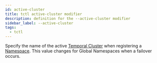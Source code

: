 ```yaml
---
id: active-cluster
title: tctl active-cluster modifier
description: definition for the --active-cluster modifier
sidebar_label: --active-cluster
tags:
  - tctl
---
```


Specify the name of the active [Temporal Cluster](/concepts/what-is-a-temporal-cluster/) when registering a [Namespace](/concepts/what-is-a-namespace).
This value changes for Global Namespaces when a failover occurs.
